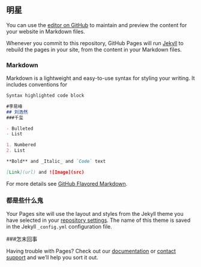 ## 明星

You can use the [editor on GitHub](https://github.com/xiaoguiweiweixiao/oeasyh5/edit/master/index.md) to maintain and preview the content for your website in Markdown files.

Whenever you commit to this repository, GitHub Pages will run [Jekyll](https://jekyllrb.com/) to rebuild the pages in your site, from the content in your Markdown files.

### Markdown

Markdown is a lightweight and easy-to-use syntax for styling your writing. It includes conventions for

```markdown
Syntax highlighted code block

#李易峰
## 刘浩然
###千玺

- Bulleted
- List

1. Numbered
2. List

**Bold** and _Italic_ and `Code` text

[Link](url) and ![Image](src)
```

For more details see [GitHub Flavored Markdown](https://guides.github.com/features/mastering-markdown/).

### 都是些什么鬼

Your Pages site will use the layout and styles from the Jekyll theme you have selected in your [repository settings](https://github.com/xiaoguiweiweixiao/oeasyh5/settings). The name of this theme is saved in the Jekyll `_config.yml` configuration file.

###怎末回事

Having trouble with Pages? Check out our [documentation](https://help.github.com/categories/github-pages-basics/) or [contact support](https://github.com/contact) and we’ll help you sort it out.
